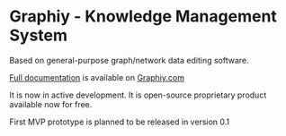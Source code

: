 # Graphiy - Knowledge Management System
Based on general-purpose graph/network data editing software.

[Full documentation](http://graphiy.com/) is available on [Graphiy.com](http://graphiy.com)

It is now in active development. It is open-source proprietary product available now for free.

First MVP prototype is planned to be released in version 0.1
